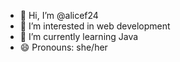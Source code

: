 - 👋 Hi, I’m @alicef24
- 👀 I’m interested in web development
- 🌱 I’m currently learning Java
- 😄 Pronouns: she/her
